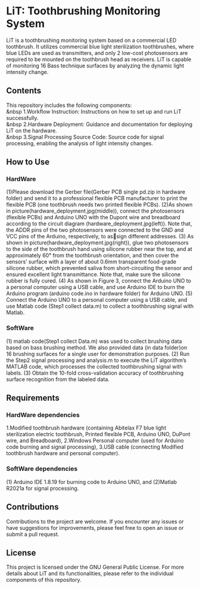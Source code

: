 # LiT: Toothbrushing Monitoring System
LiT is a toothbrushing monitoring system based on a commercial LED toothbrush. It utilizes commercial blue light sterilization toothbrushes, where blue LEDs are used as transmitters, and only 2 low-cost photosensors are required to be mounted on the toothbrush head as receivers. LiT is capable of monitoring 16 Bass technique surfaces by analyzing the dynamic light intensity change.

## Contents
This repository includes the following components:  
 &nbsp 1.Workflow Instruction: Instructions on how to set up and run LiT successfully.  
 &nbsp 2.Hardware Deployment: Guidance and documentation for deploying LiT on the hardware.  
 &nbsp 3.Signal Processing Source Code: Source code for signal processing, enabling the analysis of light intensity changes.  

## How to Use
### HardWare
(1)Please download the Gerber file(Gerber PCB single pd.zip in hardware folder) and send it to a professional flexible PCB manufacturer to print the flexible PCB (one toothbrush needs two printed flexible PCBs). 
(2)As shown in picture(hardware_deployment.jpg(middle)), connect the photosensors (flexible PCBs) and Arduino UNO with the Dupont wire and breadboard according to the circuit diagram (hardware_deployment.jpg(left)). Note
that, the ADDR pins of the two photosensors were connected
to the GND and VCC pins of the Arduino, respectively, to assign different addresses.
(3) As shown in picture(hardware_deployment.jpg(right)), glue two photosensors to the side
of the toothbrush hand using silicone rubber near the top, and
at approximately 60° from the toothbrush orientation, and then
cover the sensors’ surface with a layer of about 0.6mm transparent food-grade silicone rubber, which prevented saliva from
short-circuiting the sensor and ensured excellent light transmittance. Note that, make sure the silicone rubber is fully cured.
(4) As shown in Figure 3, connect the Arduino UNO to a personal
computer using a USB cable, and use Arduino IDE to burn the
Arduino program (arduino code.ino in hardware folder)
for Arduino UNO.
(5) Connect the Arduino UNO to a personal computer using a USB cable, and use Matlab code
(Step1 collect data.m) to collect a toothbrushing signal with Matlab.
### SoftWare
(1) matlab code(Step1 collect Data.m) was used to collect brushing data based on bass brushing method.
We also provided data (in data folder)on 16 brushing surfaces for a single user for demonstration purposes.
(2) Run the Step2 signal processing and analysis.m to execute the LiT algorithm’s MATLAB code, which processes the collected toothbrushing signal with labels.
(3) Obtain the 10-fold cross-validation accuracy of toothbrushing surface recognition from the labeled data.
## Requirements
### HardWare dependencies
1.Modified toothbrush hardware (containing Abitelax F7 blue light
sterilization electric toothbrush, Printed flexible PCB, Arduino UNO,
DuPont wire, and Breadboard),
2.Windows Personal computer (used for Arduino code burning and
signal processing),
3.USB cable (connecting Modified toothbrush hardware and personal
computer).
### SoftWare dependencies
(1) Arduino IDE 1.8.19 for burning code to Arduino UNO, and (2)Matlab R2021a for signal processing.

## Contributions

Contributions to the project are welcome. If you encounter any issues or have suggestions for improvements, please feel free to open an issue or submit a pull request.
## License
This project is licensed under the GNU General Public License.
For more details about LiT and its functionalities, please refer to the individual components of this repository.
